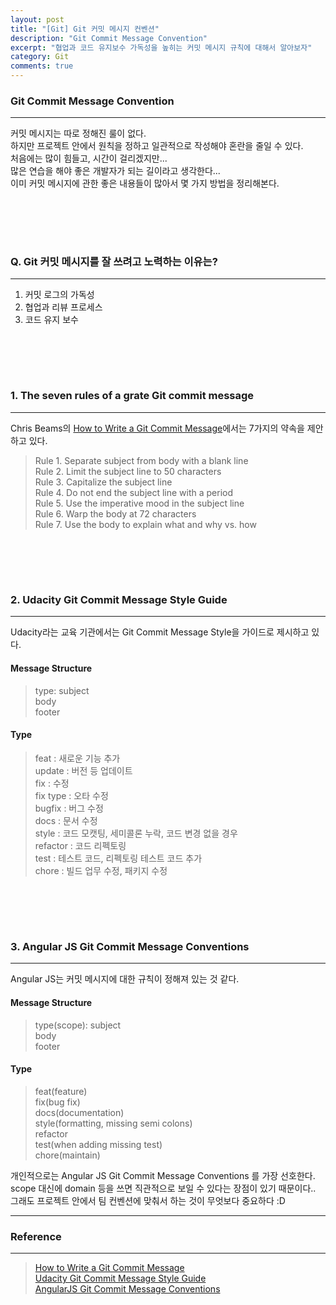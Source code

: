```yaml
---
layout: post
title: "[Git] Git 커밋 메시지 컨벤션"
description: "Git Commit Message Convention"
excerpt: "협업과 코드 유지보수 가독성을 높히는 커밋 메시지 규칙에 대해서 알아보자"
category: Git
comments: true
---
```


### Git Commit Message Convention
----
커밋 메시지는 따로 정해진 룰이 없다. <br>
하지만 프로젝트 안에서 원칙을 정하고 일관적으로 작성해야 혼란을 줄일 수 있다. <br>
처음에는 많이 힘들고, 시간이 걸리겠지만... <br>
많은 연습을 해야 좋은 개발자가 되는 길이라고 생각한다... <br>
이미 커밋 메시지에 관한 좋은 내용들이 많아서 몇 가지 방법을 정리해본다. 

<br><br>
----
### Q. Git 커밋 메시지를 잘 쓰려고 노력하는 이유는?
----
1. 커밋 로그의 가독성
2. 협업과 리뷰 프로세스
3. 코드 유지 보수

<br><br>
----
### 1. The seven rules of a grate Git commit message
----
Chris Beams의 [How to Write a Git Commit Message](https://chris.beams.io/posts/git-commit/)에서는 7가지의 약속을 제안하고 있다.

> Rule 1. Separate subject from body with a blank line <br>
> Rule 2. Limit the subject line to 50 characters <br>
> Rule 3. Capitalize the subject line <br>
> Rule 4. Do not end the subject line with a period <br>
> Rule 5. Use the imperative mood in the subject line <br>
> Rule 6. Warp the body at 72 characters <br>
> Rule 7. Use the body to explain what and why vs. how 

<br><br>
----
### 2. Udacity Git Commit Message Style Guide
----
Udacity라는 교육 기관에서는 Git Commit Message Style을 가이드로 제시하고 있다.
 
#### Message Structure
> type: subject <br>
> body <br>
> footer

#### Type
> feat : 새로운 기능 추가 <br> 
> update : 버전 등 업데이트 <br>
> fix : 수정 <br>
> fix type : 오타 수정 <br>
> bugfix : 버그 수정 <br>
> docs : 문서 수정 <br>
> style : 코드 모캣팅, 세미콜론 누락, 코드 변경 없을 경우 <br>
> refactor : 코드 리펙토링 <br>
> test : 테스트 코드, 리펙토링 테스트 코드 추가 <br> 
> chore : 빌드 업무 수정, 패키지 수정 <br>

<br><br>
----
### 3. Angular JS Git Commit Message Conventions
----
Angular JS는 커밋 메시지에 대한 규칙이 정해져 있는 것 같다. 

#### Message Structure
> type(scope): subject <br>
> body <br>
> footer

#### Type
> feat(feature) <br>
> fix(bug fix) <br>
> docs(documentation) <br>
> style(formatting, missing semi colons) <br>
> refactor <br>
> test(when adding missing test) <br>
> chore(maintain) <br>


개인적으로는 Angular JS Git Commit Message Conventions 를 가장 선호한다. <br>
scope 대신에 domain 등을 쓰면 직관적으로 보일 수 있다는 장점이 있기 때문이다.. <br>
그래도 프로젝트 안에서 팀 컨벤션에 맞춰서 하는 것이 무엇보다 중요하다 :D

----
### Reference
----
> [How to Write a Git Commit Message](https://chris.beams.io/posts/git-commit/) <br>
> [Udacity Git Commit Message Style Guide](https://udacity.github.io/git-styleguide/) <br>
> [AngularJS Git Commit Message Conventions](https://docs.google.com/document/d/1QrDFcIiPjSLDn3EL15IJygNPiHORgU1_OOAqWjiDU5Y/edit)
